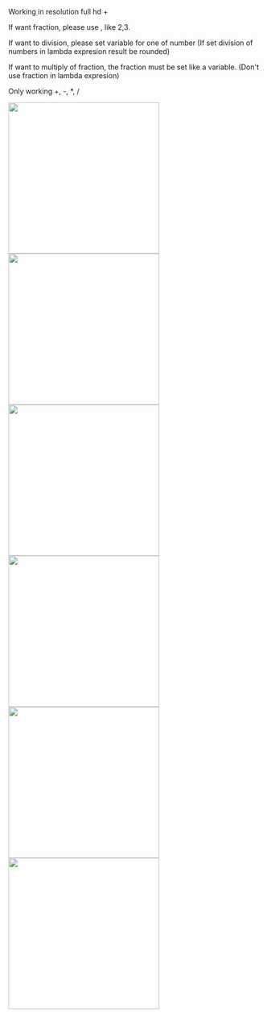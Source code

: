 Working in resolution full hd +


If want fraction, please use , like 2,3.

If want to division, please set variable for one of number (If set division of numbers in lambda expresion result be rounded)

If want to multiply of fraction, the fraction must be set like a variable. (Don't use fraction in lambda expresion)

Only working +, -, *, /


<img src="https://github.com/Maniek13/Lambda-expression-calculator/assets/47826375/3425a121-ef31-4a01-96c2-65d10e48847c" width="300">


<img src="https://github.com/Maniek13/Lambda-expression-calculator/assets/47826375/1541aaa4-33e6-4fe8-aa8f-88030ded8192" width="300">


<img src="https://github.com/Maniek13/Lambda-expression-calculator/assets/47826375/47b3d278-08ed-43ad-968a-aa8a4fe9a72f" width="300">


<img src="https://github.com/Maniek13/Lambda-expression-calculator/assets/47826375/1cf5f07c-1bf7-46a5-98e3-cad25cb8cda8" width="300">


<img src="https://github.com/Maniek13/Lambda-expression-calculator/assets/47826375/bee61932-1e31-4ea0-bf07-cf3ec6849dd0" width="300">


<img src="https://github.com/Maniek13/Lambda-expression-calculator/assets/47826375/8cec7688-7dac-461a-a52e-410e458ba1c6" width="300">
